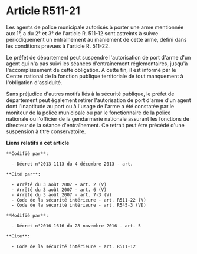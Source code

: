 # Article R511-21

Les agents de police municipale autorisés à porter une arme mentionnée aux 1°, a du 2° et 3°  de l'article R. 511-12 sont
astreints à suivre périodiquement un entraînement au maniement de cette arme, défini dans les conditions prévues à l'article
R. 511-22. 

Le préfet de département peut suspendre l'autorisation de port d'arme d'un agent qui n'a pas suivi les séances d'entraînement
réglementaires, jusqu'à l'accomplissement de cette obligation. A cette fin, il est informé par le Centre national de la
fonction publique territoriale de tout manquement à l'obligation d'assiduité. 

Sans préjudice d'autres motifs liés à la sécurité publique, le préfet de département peut également retirer l'autorisation de
port d'arme d'un agent dont l'inaptitude au port ou à l'usage de l'arme a été constatée par le moniteur de la police
municipale ou par le fonctionnaire de la police nationale ou l'officier de la gendarmerie nationale assurant les fonctions de
directeur de la séance d'entraînement. Ce retrait peut être précédé d'une suspension à titre conservatoire.

**Liens relatifs à cet article**

	**Codifié par**:

	  - Décret n°2013-1113 du 4 décembre 2013 - art.

	**Cité par**:

	  - Arrêté du 3 août 2007 - art. 2 (V)
	  - Arrêté du 3 août 2007 - art. 6 (V)
	  - Arrêté du 3 août 2007 - art. 7-3 (V)
	  - Code de la sécurité intérieure - art. R511-22 (V)
	  - Code de la sécurité intérieure - art. R545-3 (VD)

	**Modifié par**:

	  - Décret n°2016-1616 du 28 novembre 2016 - art. 5

	**Cite**:

	  - Code de la sécurité intérieure - art. R511-12
